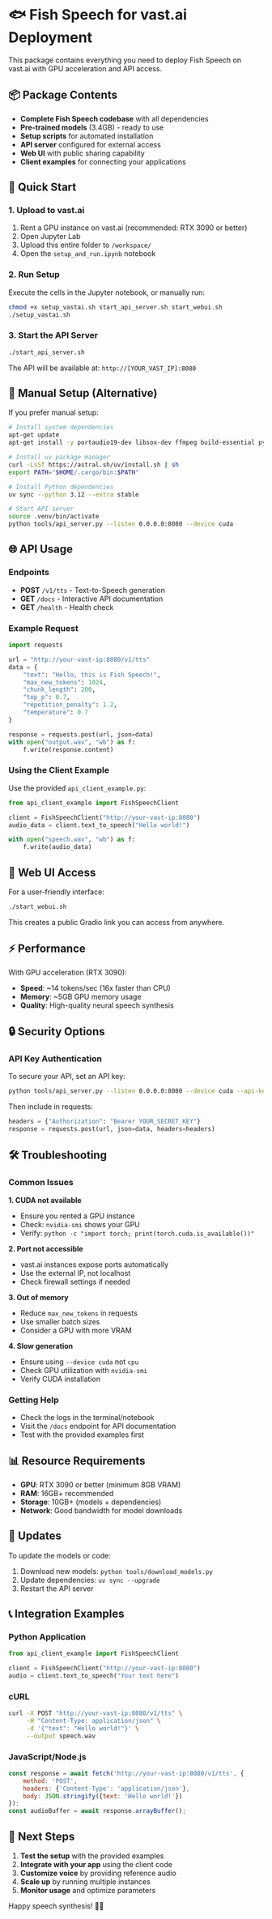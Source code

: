 # 🐟 Fish Speech for vast.ai Deployment

This package contains everything you need to deploy Fish Speech on vast.ai with GPU acceleration and API access.

## 📦 Package Contents

- **Complete Fish Speech codebase** with all dependencies
- **Pre-trained models** (3.4GB) - ready to use
- **Setup scripts** for automated installation
- **API server** configured for external access
- **Web UI** with public sharing capability
- **Client examples** for connecting your applications

## 🚀 Quick Start

### 1. Upload to vast.ai
1. Rent a GPU instance on vast.ai (recommended: RTX 3090 or better)
2. Open Jupyter Lab
3. Upload this entire folder to `/workspace/`
4. Open the `setup_and_run.ipynb` notebook

### 2. Run Setup
Execute the cells in the Jupyter notebook, or manually run:
```bash
chmod +x setup_vastai.sh start_api_server.sh start_webui.sh
./setup_vastai.sh
```

### 3. Start the API Server
```bash
./start_api_server.sh
```

The API will be available at: `http://[YOUR_VAST_IP]:8080`

## 🔧 Manual Setup (Alternative)

If you prefer manual setup:

```bash
# Install system dependencies
apt-get update
apt-get install -y portaudio19-dev libsox-dev ffmpeg build-essential python3-pyaudio

# Install uv package manager
curl -LsSf https://astral.sh/uv/install.sh | sh
export PATH="$HOME/.cargo/bin:$PATH"

# Install Python dependencies
uv sync --python 3.12 --extra stable

# Start API server
source .venv/bin/activate
python tools/api_server.py --listen 0.0.0.0:8080 --device cuda
```

## 🌐 API Usage

### Endpoints
- **POST** `/v1/tts` - Text-to-Speech generation
- **GET** `/docs` - Interactive API documentation
- **GET** `/health` - Health check

### Example Request
```python
import requests

url = "http://your-vast-ip:8080/v1/tts"
data = {
    "text": "Hello, this is Fish Speech!",
    "max_new_tokens": 1024,
    "chunk_length": 200,
    "top_p": 0.7,
    "repetition_penalty": 1.2,
    "temperature": 0.7
}

response = requests.post(url, json=data)
with open("output.wav", "wb") as f:
    f.write(response.content)
```

### Using the Client Example
Use the provided `api_client_example.py`:

```python
from api_client_example import FishSpeechClient

client = FishSpeechClient("http://your-vast-ip:8080")
audio_data = client.text_to_speech("Hello world!")

with open("speech.wav", "wb") as f:
    f.write(audio_data)
```

## 📱 Web UI Access

For a user-friendly interface:
```bash
./start_webui.sh
```

This creates a public Gradio link you can access from anywhere.

## ⚡ Performance

With GPU acceleration (RTX 3090):
- **Speed**: ~14 tokens/sec (16x faster than CPU)
- **Memory**: ~5GB GPU memory usage
- **Quality**: High-quality neural speech synthesis

## 🔒 Security Options

### API Key Authentication
To secure your API, set an API key:
```bash
python tools/api_server.py --listen 0.0.0.0:8080 --device cuda --api-key YOUR_SECRET_KEY
```

Then include in requests:
```python
headers = {"Authorization": "Bearer YOUR_SECRET_KEY"}
response = requests.post(url, json=data, headers=headers)
```

## 🛠️ Troubleshooting

### Common Issues

**1. CUDA not available**
- Ensure you rented a GPU instance
- Check: `nvidia-smi` shows your GPU
- Verify: `python -c "import torch; print(torch.cuda.is_available())"`

**2. Port not accessible**
- vast.ai instances expose ports automatically
- Use the external IP, not localhost
- Check firewall settings if needed

**3. Out of memory**
- Reduce `max_new_tokens` in requests
- Use smaller batch sizes
- Consider a GPU with more VRAM

**4. Slow generation**
- Ensure using `--device cuda` not `cpu`
- Check GPU utilization with `nvidia-smi`
- Verify CUDA installation

### Getting Help
- Check the logs in the terminal/notebook
- Visit the `/docs` endpoint for API documentation
- Test with the provided examples first

## 📊 Resource Requirements

- **GPU**: RTX 3090 or better (minimum 8GB VRAM)
- **RAM**: 16GB+ recommended
- **Storage**: 10GB+ (models + dependencies)
- **Network**: Good bandwidth for model downloads

## 🔄 Updates

To update the models or code:
1. Download new models: `python tools/download_models.py`
2. Update dependencies: `uv sync --upgrade`
3. Restart the API server

## 📞 Integration Examples

### Python Application
```python
from api_client_example import FishSpeechClient

client = FishSpeechClient("http://your-vast-ip:8080")
audio = client.text_to_speech("Your text here")
```

### cURL
```bash
curl -X POST "http://your-vast-ip:8080/v1/tts" \
     -H "Content-Type: application/json" \
     -d '{"text": "Hello world!"}' \
     --output speech.wav
```

### JavaScript/Node.js
```javascript
const response = await fetch('http://your-vast-ip:8080/v1/tts', {
    method: 'POST',
    headers: {'Content-Type': 'application/json'},
    body: JSON.stringify({text: 'Hello world!'})
});
const audioBuffer = await response.arrayBuffer();
```

## 🎯 Next Steps

1. **Test the setup** with the provided examples
2. **Integrate with your app** using the client code
3. **Customize voice** by providing reference audio
4. **Scale up** by running multiple instances
5. **Monitor usage** and optimize parameters

Happy speech synthesis! 🎤✨

